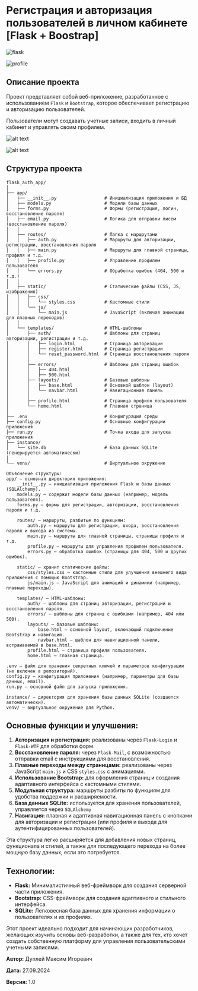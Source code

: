 # Регистрация и авторизация пользователей в личном кабинете [Flask + Boostrap]

![flask](img/flask-user-authentication-intro.gif)

![profile](img/profile.png)

## Описание проекта

Проект представляет собой веб-приложение, разработанное с использованием `Flask` и `Bootstrap`, которое обеспечивает регистрацию и авторизацию пользователей.

Пользователи могут создавать учетные записи, входить в личный кабинет и управлять своим профилем.

![alt text](img/home.png)

![alt text](img/home_1.png)

## Структура проекта

```
flask_auth_app/
│
├── app/
│   ├── __init__.py                  # Инициализация приложения и БД
│   ├── models.py                    # Модели базы данных
│   ├── forms.py                     # Формы (регистрация, логин, восстановление пароля)
│   ├── email.py                     # Логика для отправки писем (восстановление пароля)
│   │
│   ├── routes/                      # Папка с маршрутами
│   │   ├── auth.py                  # Маршруты для авторизации, регистрации, восстановления пароля
│   │   ├── main.py                  # Маршруты для главной страницы, профиля и т.д.
│   │   ├── profile.py               # Управление профилем пользователя
│   │   └── errors.py                # Обработка ошибок (404, 500 и т.д.)
│   │
│   ├── static/                      # Статические файлы (CSS, JS, изображения)
│   │   ├── css/
│   │   │   └── styles.css           # Кастомные стили
│   │   └── js/
│   │       └── main.js              # JavaScript (включая анимации для плавных переходов)
│   │
│   └── templates/                   # HTML-шаблоны
│       ├── auth/                    # Шаблоны для страниц авторизации, регистрации и т.д.
│       │   ├── login.html           # Страница авторизации
│       │   ├── register.html        # Страница регистрации
│       │   └── reset_password.html  # Страница восстановления пароля
│       │
│       ├── errors/                  # Шаблоны для страниц ошибок
│       │   ├── 404.html
│       │   ├── 500.html
│       ├── layouts/                 # Базовые шаблоны
│       │   ├── base.html            # Основной шаблон (layout)
│       │   └── navbar.html          # Навигационная панель
│       │
│       ├── profile.html             # Страница профиля пользователя
│       └── home.html                # Главная страница
│
├── .env                             # Конфигурация среды
├── config.py                        # Основные конфигурации приложения
├── run.py                           # Точка входа для запуска приложения
├── instance/
│   └── site.db                      # База данных SQLite (генерируется автоматически)
│
└── venv/                            # Виртуальное окружение
```

```
Объяснение структуры:
app/ — основная директория приложения:
    __init__.py — инициализация приложения Flask и базы данных (SQLAlchemy).
    models.py — содержит модели базы данных (например, модель пользователя).
    forms.py — формы для регистрации, авторизации, восстановления пароля и т.д.

    routes/ — маршруты, разбитые по функциям:
        auth.py — маршруты для регистрации, входа, восстановления пароля и выхода из системы.
        main.py — маршруты для главной страницы, страницы профиля и т.д.
        profile.py — маршруты для управления профилем пользователя.
        errors.py — обработка ошибок (страницы для 404, 500 и других ошибок).

    static/ — хранит статические файлы:
        css/styles.css — кастомные стили для улучшения внешнего вида приложения с помощью Bootstrap.
        js/main.js — JavaScript для анимаций и динамики (например, плавные переходы).

    templates/ — HTML-шаблоны:
        auth/ — шаблоны для страниц авторизации, регистрации и восстановления пароля.
        errors/ — шаблоны для страниц с ошибками (например, 404 или 500).
        layouts/ — базовые шаблоны:
            base.html — основной layout, включающий подключение Bootstrap и навигацию.
            navbar.html — шаблон для навигационной панели, встраиваемой в base.html.
        profile.html — страница профиля пользователя.
        home.html — главная страница.

.env — файл для хранения секретных ключей и параметров конфигурации (не включен в репозиторий).
config.py — конфигурация приложения (например, параметры для базы данных, email).
run.py — основной файл для запуска приложения.

instance/ — директория для хранения базы данных SQLite (создается автоматически).
venv/ — виртуальное окружение для Python.
```

## Основные функции и улучшения:
1. **Авторизация и регистрация:** реализованы через `Flask-Login` и `Flask-WTF` для обработки форм.
2. **Восстановление пароля:** через `Flask-Mail`, с возможностью отправки email с инструкциями для восстановления.
3. **Плавные переходы между страницами:** реализованы через JavaScript `main.js` и CSS `styles.css` с анимациями.
4. **Использование Bootstrap:** для оформления страниц и создания адаптивного интерфейса с кастомными стилями.
5. **Модульная структура:** маршруты разбиты по функциям для удобства поддержки и расширяемости.
6. **База данных SQLite:** используется для хранения пользователей, управляется через `SQLAlchemy`
7. **Навигация:** плавная и адаптивная навигационная панель с кнопками для авторизации и регистрации (или профиля и выхода для аутентифицированных пользователей).

Эта структура легко расширяется для добавления новых страниц, функционала и стилей, а также для последующего перехода на более мощную базу данных, если это потребуется.

## Технологии:
- **Flask:** Минималистичный веб-фреймворк для создания серверной части приложения.
- **Bootstrap:** CSS-фреймворк для создания адаптивного и стильного интерфейса.
- **SQLite:** Легковесная база данных для хранения информации о пользователях и их профилях.

Этот проект идеально подходит для начинающих разработчиков, желающих изучить основы веб-разработки, а также для тех, кто хочет создать собственную платформу для управления пользовательскими учетными записями.



**Автор:** Дуплей Максим Игоревич

**Дата:** 27.09.2024

**Версия:** 1.0
